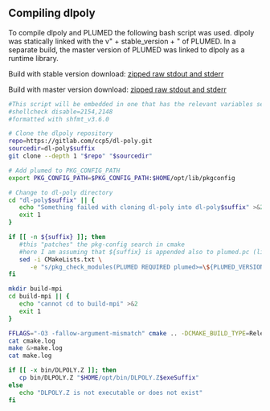 ## Compiling dlpoly

To compile dlpoly and PLUMED the following bash script was used.
dlpoly was statically linked with the v" + stable_version + " of PLUMED.
In a separate build, the master version of PLUMED was linked to dlpoly as a runtime library.

Build with stable version download: [zipped raw stdout and stderr](stable_output.zip)

Build with master version download: [zipped raw stdout and stderr](master_output.zip)

```bash
#This script will be embedded in one that has the relevant variables set:
#shellcheck disable=2154,2148
#formatted with shfmt_v3.6.0

# Clone the dlpoly repository
repo=https://gitlab.com/ccp5/dl-poly.git
sourcedir=dl-poly$suffix
git clone --depth 1 "$repo" "$sourcedir"

# Add plumed to PKG_CONFIG_PATH
export PKG_CONFIG_PATH=$PKG_CONFIG_PATH:$HOME/opt/lib/pkgconfig

# Change to dl-poly directory
cd "dl-poly$suffix" || {
   echo "Something failed with cloning dl-poly into dl-poly$suffix" >&2
   exit 1
}

if [[ -n ${suffix} ]]; then
   #this "patches" the pkg-config search in cmake
   #here I am assuming that ${suffix} is appended also to plumed.pc (like plumed_master.pc)
   sed -i CMakeLists.txt \
      -e "s/pkg_check_modules(PLUMED REQUIRED plumed>=\${PLUMED_VERSION})/pkg_check_modules(PLUMED REQUIRED plumed${suffix}>=\${PLUMED_VERSION})/"
fi

mkdir build-mpi
cd build-mpi || {
   echo "cannot cd to build-mpi" >&2
   exit 1
}

FFLAGS="-O3 -fallow-argument-mismatch" cmake .. -DCMAKE_BUILD_TYPE=Release -DWITH_PLUMED=ON -DINTERNAL_PLUMED=OFF &>cmake.log
cat cmake.log
make &>make.log
cat make.log

if [[ -x bin/DLPOLY.Z ]]; then
   cp bin/DLPOLY.Z "$HOME/opt/bin/DLPOLY.Z$exeSuffix"
else
   echo "DLPOLY.Z is not executable or does not exist"
fi

```
